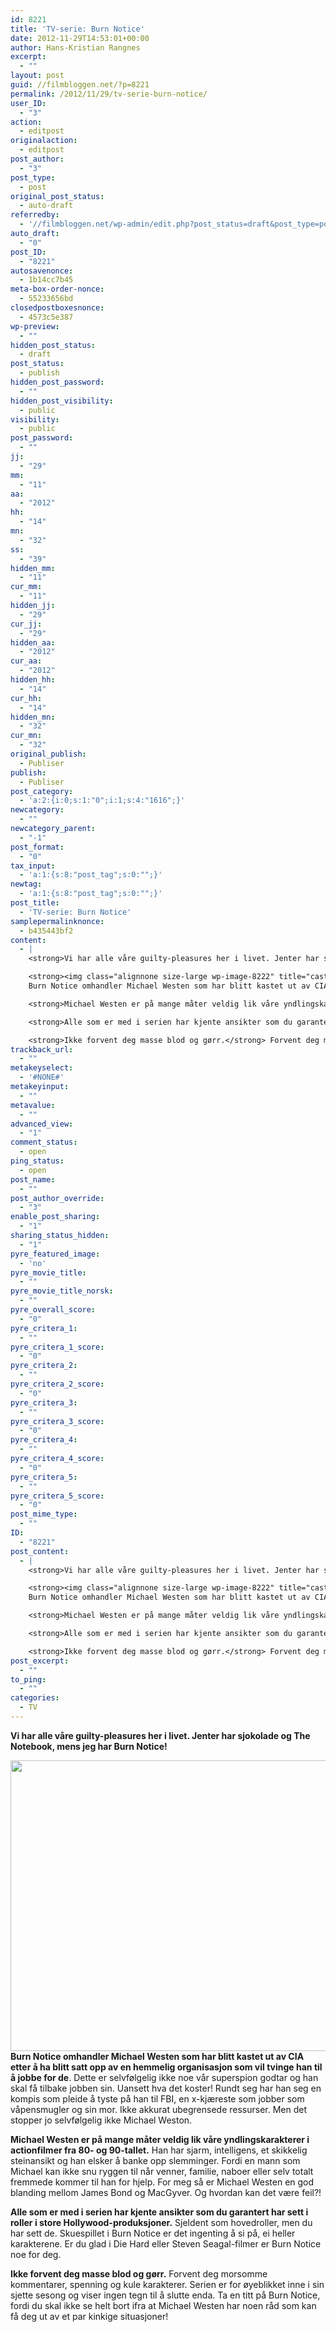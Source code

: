 ```yaml
---
id: 8221
title: 'TV-serie: Burn Notice'
date: 2012-11-29T14:53:01+00:00
author: Hans-Kristian Rangnes
excerpt:
  - ""
layout: post
guid: //filmbloggen.net/?p=8221
permalink: /2012/11/29/tv-serie-burn-notice/
user_ID:
  - "3"
action:
  - editpost
originalaction:
  - editpost
post_author:
  - "3"
post_type:
  - post
original_post_status:
  - auto-draft
referredby:
  - '//filmbloggen.net/wp-admin/edit.php?post_status=draft&post_type=post'
auto_draft:
  - "0"
post_ID:
  - "8221"
autosavenonce:
  - 1b14cc7b45
meta-box-order-nonce:
  - 55233656bd
closedpostboxesnonce:
  - 4573c5e387
wp-preview:
  - ""
hidden_post_status:
  - draft
post_status:
  - publish
hidden_post_password:
  - ""
hidden_post_visibility:
  - public
visibility:
  - public
post_password:
  - ""
jj:
  - "29"
mm:
  - "11"
aa:
  - "2012"
hh:
  - "14"
mn:
  - "32"
ss:
  - "39"
hidden_mm:
  - "11"
cur_mm:
  - "11"
hidden_jj:
  - "29"
cur_jj:
  - "29"
hidden_aa:
  - "2012"
cur_aa:
  - "2012"
hidden_hh:
  - "14"
cur_hh:
  - "14"
hidden_mn:
  - "32"
cur_mn:
  - "32"
original_publish:
  - Publiser
publish:
  - Publiser
post_category:
  - 'a:2:{i:0;s:1:"0";i:1;s:4:"1616";}'
newcategory:
  - ""
newcategory_parent:
  - "-1"
post_format:
  - "0"
tax_input:
  - 'a:1:{s:8:"post_tag";s:0:"";}'
newtag:
  - 'a:1:{s:8:"post_tag";s:0:"";}'
post_title:
  - 'TV-serie: Burn Notice'
samplepermalinknonce:
  - b435443bf2
content:
  - |
    <strong>Vi har alle våre guilty-pleasures her i livet. Jenter har sjokolade og The Notebook, mens jeg har Burn Notice!</strong><!--more-->

    <strong><img class="alignnone size-large wp-image-8222" title="cast" src="/wp-content/uploads//2012/11/cast-620x465.jpg" alt="" width="620" height="465" />
    Burn Notice omhandler Michael Westen som har blitt kastet ut av CIA etter å ha blitt satt opp av en hemmelig organisasjon som vil tvinge han til å jobbe for de</strong>. Dette er selvfølgelig ikke noe vår superspion godtar og han skal få tilbake jobben sin. Uansett hva det koster! Rundt seg har han seg en kompis som pleide å tyste på han til FBI, en x-kjæreste som jobber som våpensmugler og sin mor. Ikke akkurat ubegrensede ressurser. Men det stopper jo selvfølgelig ikke Michael Weston.

    <strong>Michael Westen er på mange måter veldig lik våre yndlingskarakterer i actionfilmer fra 80- og 90-tallet.</strong> Han har sjarm, intelligens, et skikkelig steinansikt og han elsker å banke opp slemminger. Fordi en mann som Michael kan ikke snu ryggen til når venner, familie, naboer eller selv totalt fremmede kommer til han for hjelp. For meg så er Michael Westen en god blanding mellom James Bond og MacGyver. Og hvordan kan det være feil?!

    <strong>Alle som er med i serien har kjente ansikter som du garantert har sett i roller i store Hollywood-produksjoner.</strong> Sjeldent som hovedroller, men du har sett de. Skuespillet i Burn Notice er det ingenting å si på, ei heller karakterene. Er du glad i Die Hard eller Steven Seagal-filmer er Burn Notice noe for deg.

    <strong>Ikke forvent deg masse blod og gørr.</strong> Forvent deg morsomme kommentarer, spenning og kule karakterer. Serien er for øyeblikket inne i sin sjette sesong og viser ingen tegn til å slutte enda. Ta en titt på Burn Notice, fordi du skal ikke se helt bort ifra at Michael Westen har noen råd som kan få deg ut av et par kinkige situasjoner!
trackback_url:
  - ""
metakeyselect:
  - '#NONE#'
metakeyinput:
  - ""
metavalue:
  - ""
advanced_view:
  - "1"
comment_status:
  - open
ping_status:
  - open
post_name:
  - ""
post_author_override:
  - "3"
enable_post_sharing:
  - "1"
sharing_status_hidden:
  - "1"
pyre_featured_image:
  - 'no'
pyre_movie_title:
  - ""
pyre_movie_title_norsk:
  - ""
pyre_overall_score:
  - "0"
pyre_critera_1:
  - ""
pyre_critera_1_score:
  - "0"
pyre_critera_2:
  - ""
pyre_critera_2_score:
  - "0"
pyre_critera_3:
  - ""
pyre_critera_3_score:
  - "0"
pyre_critera_4:
  - ""
pyre_critera_4_score:
  - "0"
pyre_critera_5:
  - ""
pyre_critera_5_score:
  - "0"
post_mime_type:
  - ""
ID:
  - "8221"
post_content:
  - |
    <strong>Vi har alle våre guilty-pleasures her i livet. Jenter har sjokolade og The Notebook, mens jeg har Burn Notice!</strong><!--more-->

    <strong><img class="alignnone size-large wp-image-8222" title="cast" src="/wp-content/uploads//2012/11/cast-620x465.jpg" alt="" width="620" height="465" />
    Burn Notice omhandler Michael Westen som har blitt kastet ut av CIA etter å ha blitt satt opp av en hemmelig organisasjon som vil tvinge han til å jobbe for de</strong>. Dette er selvfølgelig ikke noe vår superspion godtar og han skal få tilbake jobben sin. Uansett hva det koster! Rundt seg har han seg en kompis som pleide å tyste på han til FBI, en x-kjæreste som jobber som våpensmugler og sin mor. Ikke akkurat ubegrensede ressurser. Men det stopper jo selvfølgelig ikke Michael Weston.

    <strong>Michael Westen er på mange måter veldig lik våre yndlingskarakterer i actionfilmer fra 80- og 90-tallet.</strong> Han har sjarm, intelligens, et skikkelig steinansikt og han elsker å banke opp slemminger. Fordi en mann som Michael kan ikke snu ryggen til når venner, familie, naboer eller selv totalt fremmede kommer til han for hjelp. For meg så er Michael Westen en god blanding mellom James Bond og MacGyver. Og hvordan kan det være feil?!

    <strong>Alle som er med i serien har kjente ansikter som du garantert har sett i roller i store Hollywood-produksjoner.</strong> Sjeldent som hovedroller, men du har sett de. Skuespillet i Burn Notice er det ingenting å si på, ei heller karakterene. Er du glad i Die Hard eller Steven Seagal-filmer er Burn Notice noe for deg.

    <strong>Ikke forvent deg masse blod og gørr.</strong> Forvent deg morsomme kommentarer, spenning og kule karakterer. Serien er for øyeblikket inne i sin sjette sesong og viser ingen tegn til å slutte enda. Ta en titt på Burn Notice, fordi du skal ikke se helt bort ifra at Michael Westen har noen råd som kan få deg ut av et par kinkige situasjoner!
post_excerpt:
  - ""
to_ping:
  - ""
categories:
  - TV
---
```

**Vi har alle våre guilty-pleasures her i livet. Jenter har sjokolade og The Notebook, mens jeg har Burn Notice!**<!--more-->

**<img class="alignnone size-large wp-image-8222" src="/wp-content/uploads//2012/11/cast-620x465.jpg" alt="" width="620" height="465" />
Burn Notice omhandler Michael Westen som har blitt kastet ut av CIA etter å ha blitt satt opp av en hemmelig organisasjon som vil tvinge han til å jobbe for de**. Dette er selvfølgelig ikke noe vår superspion godtar og han skal få tilbake jobben sin. Uansett hva det koster! Rundt seg har han seg en kompis som pleide å tyste på han til FBI, en x-kjæreste som jobber som våpensmugler og sin mor. Ikke akkurat ubegrensede ressurser. Men det stopper jo selvfølgelig ikke Michael Weston.

**Michael Westen er på mange måter veldig lik våre yndlingskarakterer i actionfilmer fra 80- og 90-tallet.** Han har sjarm, intelligens, et skikkelig steinansikt og han elsker å banke opp slemminger. Fordi en mann som Michael kan ikke snu ryggen til når venner, familie, naboer eller selv totalt fremmede kommer til han for hjelp. For meg så er Michael Westen en god blanding mellom James Bond og MacGyver. Og hvordan kan det være feil?!

**Alle som er med i serien har kjente ansikter som du garantert har sett i roller i store Hollywood-produksjoner.** Sjeldent som hovedroller, men du har sett de. Skuespillet i Burn Notice er det ingenting å si på, ei heller karakterene. Er du glad i Die Hard eller Steven Seagal-filmer er Burn Notice noe for deg.

**Ikke forvent deg masse blod og gørr.** Forvent deg morsomme kommentarer, spenning og kule karakterer. Serien er for øyeblikket inne i sin sjette sesong og viser ingen tegn til å slutte enda. Ta en titt på Burn Notice, fordi du skal ikke se helt bort ifra at Michael Westen har noen råd som kan få deg ut av et par kinkige situasjoner!
